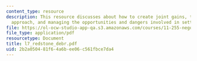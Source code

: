 ```yaml
---
content_type: resource
description: This resource discusses about how to create joint gains, the mutual gains
  approach, and managing the opportunities and dangers involved in setting aspirations.
file: https://ol-ocw-studio-app-qa.s3.amazonaws.com/courses/11-255-negotiation-and-dispute-resolution-in-the-public-sector-spring-2005/2b2a050481f64a6bee06c561fbce7da4_l7_redstone_debr.pdf
file_type: application/pdf
resourcetype: Document
title: l7_redstone_debr.pdf
uid: 2b2a0504-81f6-4a6b-ee06-c561fbce7da4
---
```

